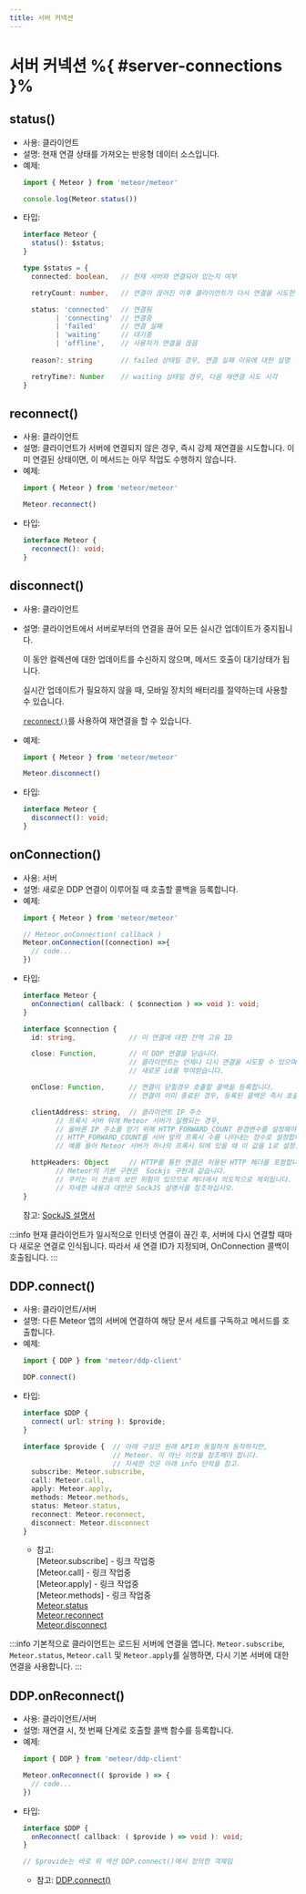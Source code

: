 ```yaml
---
title: 서버 커넥션
---
```


# 서버 커넥션 %{ #server-connections }%

## status()

- 사용: 클라이언트
- 설명: 현재 연결 상태를 가져오는 반응형 데이터 소스입니다.
- 예제:
  ```js
  import { Meteor } from 'meteor/meteor'

  console.log(Meteor.status())
  ```
- 타입:
  ```ts
  interface Meteor {
    status(): $status;
  }
  
  type $status = {
    connected: boolean,   // 현재 서버와 연결되어 있는지 여부
  
    retryCount: number,   // 연결이 끊어진 이후 클라이언트가 다시 연결을 시도한 횟수
  
    status: 'connected'   // 연결됨
          | 'connecting'  // 연결중
          | 'failed'      // 연결 실패
          | 'waiting'     // 대기중
          | 'offline',    // 사용자가 연결을 끊음
   
    reason?: string       // failed 상태일 경우, 연결 실패 이유에 대한 설명
  
    retryTime?: Number    // waiting 상태일 경우, 다음 재연결 시도 시각
  }
  ```

## reconnect()

- 사용: 클라이언트
- 설명: 클라이언트가 서버에 연결되지 않은 경우, 즉시 강제 재연결을 시도합니다.
  이미 연결된 상태이면, 이 메서드는 아무 작업도 수행하지 않습니다.
- 예제:
  ```js
  import { Meteor } from 'meteor/meteor'

  Meteor.reconnect()
  ```
- 타입:
  ```ts
  interface Meteor {
    reconnect(): void;
  }
  ```

## disconnect()

- 사용: 클라이언트
- 설명: 클라이언트에서 서버로부터의 연결을 끊어 모든 실시간 업데이트가 중지됩니다.

  이 동안 컬렉션에 대한 업데이트를 수신하지 않으며, 메서드 호출이 대기상태가 됩니다.

  실시간 업데이트가 필요하지 않을 때, 모바일 장치의 배터리를 절약하는데 사용할 수 있습니다.

  [`reconnect()`](#reconnect)를 사용하여 재연결을 할 수 있습니다.
- 예제:
  ```js
  import { Meteor } from 'meteor/meteor'

  Meteor.disconnect()
  ```
- 타입:
  ```ts
  interface Meteor {
    disconnect(): void;
  }
  ```

## onConnection()

- 사용: 서버
- 설명: 새로운 DDP 연결이 이루어질 때 호출할 콜백을 등록합니다.
- 예제:
  ```js
  import { Meteor } from 'meteor/meteor'

  // Meteor.onConnection( callback )
  Meteor.onConnection((connection) =>{
    // code...
  })
  ```
- 타입:
  ```ts
  interface Meteor {
    onConnection( callback: ( $connection ) => void ): void;
  }
  
  interface $connection {
    id: string,             // 이 연결에 대한 전역 고유 ID
  
    close: Function,        // 이 DDP 연결을 닫습니다.
                            // 클라이언트는 언제나 다시 연결을 시도할 수 있으며,
                            // 새로운 id를 부여받습니다.
  
    onClose: Function,      // 연결이 닫힐경우 호출할 콜백을 등록합니다.
                            // 연결이 이미 종료된 경우, 등록된 콜백은 즉시 호출됩니다.
  
    clientAddress: string,  // 클라이언트 IP 주소
          // 프록시 서버 뒤에 Meteor 서버가 실행되는 경우,
          // 올바른 IP 주소를 얻기 위해 HTTP_FORWARD_COUNT 환경변수를 설정해야 합니다.
          // HTTP_FORWARD_COUNT를 서버 앞의 프록시 수를 나타내는 정수로 설정합니다.
          // 예를 들어 Meteor 서버가 하나의 프록시 뒤에 있을 때 이 값을 1로 설정합니다.
  
    httpHeaders: Object     // HTTP를 통한 연결은 허용된 HTTP 헤더를 포함합니다.
          // Meteor의 기본 구현은  Sockjs 구현과 같습니다.
          // 쿠키는 이 전송의 보안 위험이 있으므로 헤더에서 의도적으로 제외됩니다.
          // 자세한 내용과 대안은 SockJS 설명서를 참조하십시오.
  }
  ```
  참고: [SockJS 설명서](https://github.com/sockjs/sockjs-node#authorisation)

:::info
현재 클라이언트가 일시적으로 인터넷 연결이 끊긴 후,
서버에 다시 연결할 때마다 새로운 연결로 인식됩니다.
따라서 새 연결 ID가 지정되며, OnConnection 콜백이 호출됩니다.
:::

## DDP.connect()

- 사용: 클라이언트/서버
- 설명: 다른 Meteor 앱의 서버에 연결하여 해당 문서 세트를 구독하고 메서드를 호출합니다.
- 예제:
  ```js
  import { DDP } from 'meteor/ddp-client'

  DDP.connect()
  ```
- 타입:
  ```ts
  interface $DDP {
    connect( url: string ): $provide;
  }
  
  interface $provide {  // 아래 구성은 원래 API와 동일하게 동작하지만,
                        // Meteor. 이 아닌 이것을 참조해야 합니다.
                        // 자세한 것은 아래 info 단락을 참고.
    subscribe: Meteor.subscribe,
    call: Meteor.call,
    apply: Meteor.apply,
    methods: Meteor.methods,
    status: Meteor.status,
    reconnect: Meteor.reconnect,
    disconnect: Meteor.disconnect
  }
  ```
  - 참고: <br>
  [Meteor.subscribe] - 링크 작업중 <br>
  [Meteor.call] - 링크 작업중 <br>
  [Meteor.apply] - 링크 작업중 <br>
  [Meteor.methods] - 링크 작업중 <br>
  [Meteor.status](#status) <br>
  [Meteor.reconnect](#reconnect) <br>
  [Meteor.disconnect](#disconnect)

[//]: # (todo: link)

  :::info
  기본적으로 클라이언트는 로드된 서버에 연결을 엽니다.
  `Meteor.subscribe`, `Meteor.status`, `Meteor.call` 및 `Meteor.apply`를 실행하면,
  다시 기본 서버에 대한 연결을 사용합니다.
  :::

## DDP.onReconnect()

- 사용: 클라이언트/서버
- 설명: 재연결 시, 첫 번째 단계로 호출할 콜백 함수를 등록합니다.
- 예제:
  ```js
  import { DDP } from 'meteor/ddp-client'

  Meteor.onReconnect(( $provide ) => {
    // code...
  })
  ```
- 타입:
  ```ts
  interface $DDP {
    onReconnect( callback: ( $provide ) => void ): void;
  }
  
  // $provide는 바로 위 섹션 DDP.connect()에서 정의한 객체임
  ```
  - 참고: [DDP.connect()](#ddp-connect)